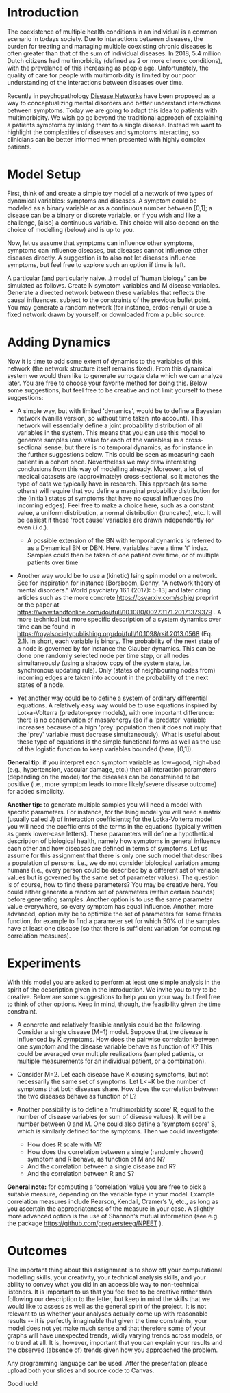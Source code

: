 # Introduction

The coexistence of multiple health conditions in an individual is a common scenario in todays society. Due to interactions between diseases, the burden for treating and managing multiple coexisting chronic diseases is often greater than that of the sum of individual diseases. In 2018, 5.4 million Dutch citizens had multimorbidity (defined as 2 or more chronic conditions), with the prevelance of this increasing as people age. Unfortunately, the quality of care for people with multimorbidity is limited by our poor understanding of the interactions between diseases over time. 

Recently in psychopathology [Disease Networks](https://onlinelibrary.wiley.com/doi/epdf/10.1002/wps.20375) have been proposed as a way to conceptualizing mental disorders and better understand interactions between symptoms. Today we are going to adapt this idea to patients with multimorbidity. We wish go go beyond the traditional approach of explaining a patients symptoms by linking them to a single disease. Instead we want to highlight the complexities of diseases and symptoms interacting, so clinicians can be better informed when presented with highly complex patients. 

# Model Setup

First, think of and create a simple toy model of a network of two types of dynamical variables: symptoms and diseases. A symptom could be modeled as a binary variable or as a continuous number between [0,1]; a disease can be a binary or discrete variable, or if you wish and like a challenge, [also] a continuous variable. This choice will also depend on the choice of modelling (below) and is up to you.

Now, let us assume that symptoms can influence other symptoms, symptoms can influence diseases, but diseases cannot influence other diseases directly. A suggestion is to also not let diseases influence symptoms, but feel free to explore such an option if time is left. 

A particular (and particularly naive...) model of 'human biology' can be simulated as follows. Create N symptom variables and M disease variables. Generate a directed network between these variables that reflects the causal influences, subject to the constraints of the previous bullet point. You may generate a random network (for instance, erdos-renyi) or use a fixed network drawn by yourself, or downloaded from a public source. 

# Adding Dynamics

Now it is time to add some extent of dynamics to the variables of this network (the network structure itself remains fixed). From this dynamical system we would then like to generate surrogate data which we can analyze later. You are free to choose your favorite method for doing this. Below some suggestions, but feel free to be creative and not limit yourself to these suggestions:

* A simple way, but with limited 'dynamics', would be to define a Bayesian network (vanilla version, so without time taken into account). This network will essentially define a joint probability distribution of all variables in the system. This means that you can use this model to generate samples (one value for each of the variables) in a cross-sectional sense, but there is no temporal dynamics, as for instance in the further suggestions below. This could be seen as measuring each patient in a cohort once. Nevertheless we may draw interesting conclusions from this way of modelling already. Moreover, a lot of medical datasets are (approximately) cross-sectional, so it matches the type of data we typically have in research. This approach (as some others) will require that you define a marginal probability distribution for the (initial) states of symptoms that have no causal influences (no incoming edges). Feel free to make a choice here, such as a constant value, a uniform distribution, a normal distribution (truncated), etc. It will be easiest if these 'root cause' variables are drawn independently (or even i.i.d.).
  * A possible extension of the BN with temporal dynamics is referred to as a Dynamical BN or DBN. Here, variables have a time 't' index. Samples could then be taken of one patient over time, or of multiple patients over time
    
    
* 	Another way would be to use a (kinetic) Ising spin model on a network. See for inspiration for instance [Borsboom, Denny. "A network theory of mental disorders." World psychiatry 16.1 (2017): 5-13] and later citing articles such as the more concrete https://psyarxiv.com/sqhje/ preprint or the paper at https://www.tandfonline.com/doi/full/10.1080/00273171.2017.1379379 . A more technical but more specific description of a system dynamics over time can be found in https://royalsocietypublishing.org/doi/full/10.1098/rsif.2013.0568 (Eq. 2.1). In short, each variable is binary. The probability of the next state of a node is governed by for instance the Glauber dynamics. This can be done one randomly selected node per time step, or all nodes simultaneously (using a shadow copy of the system state, i.e., synchronous updating rule). Only (states of neighbouring nodes from) incoming edges are taken into account in the probability of the next states of a node. 

* 	Yet another way could be to define a system of ordinary differential equations. A relatively easy way would be to use equations inspired by Lotka-Volterra (predator-prey models), with one important difference: there is no conservation of mass/energy (so if a 'predator' variable increases because of a high 'prey' population then it does not imply that the 'prey' variable must decrease simultaneously). What is useful about these type of equations is the simple functional forms as well as the use of the logistic function to keep variables bounded (here, [0,1]).

**General tip:** if you interpret each symptom variable as low=good, high=bad (e.g., hypertension, vascular damage, etc.) then all interaction parameters (depending on the model) for the diseases can be constrained to be positive (i.e., more symptom leads to more likely/severe disease outcome) for added simplicity. 

**Another tip:** to generate multiple samples you will need a model with specific parameters. For instance, for the Ising model you will need a matrix (usually called J) of interaction coefficients; for the Lotka-Volterra model you will need the coefficients of the terms in the equations (typically written as greek lower-case letters). These parameters will define a hypothetical description of biological health, namely how symptoms in general influence each other and how diseases are defined in terms of symptoms. Let us assume for this assignment that there is only one such model that describes a population of persons, i.e., we do not consider biological variation among humans (i.e., every person could be described by a different set of variable values but is governed by the same set of parameter values). The question is of course, how to find these parameters? You may be creative here. You could either generate a random set of parameters (within certain bounds) before generating samples. Another option is to use the same parameter value everywhere, so every symptom has equal influence. Another, more advanced, option may be to optimize the set of parameters for some fitness function, for example to find a parameter set for which 50% of the samples have at least one disease (so that there is sufficient variation for computing correlation measures).


# Experiments

With this model you are asked to perform at least one simple analysis in the spirit of the description given in the introduction. We invite you to try to be creative. Below are some suggestions to help you on your way but feel free to think of other options. Keep in mind, though, the feasibility given the time constraint.

* A concrete and relatively feasible analysis could be the following. Consider a single disease (M=1) model. Suppose that the disease is influenced by K symptoms. How does the pairwise correlation between one symptom and the disease variable behave as function of K? This could be averaged over multiple realizations (sampled patients, or multiple measurements for an individual patient, or a combination).

* Consider M=2. Let each disease have K causing symptoms, but not necessarily the same set of symptoms. Let L<=K be the number of symptoms that both diseases share. How does the correlation between the two diseases behave as function of L?

* Another possibility is to define a 'multimorbidity score' R, equal to the number of disease variables (or sum of disease values). It will be a number between 0 and M. One could also define a 'symptom score' S, which is similarly defined for the symptoms. Then we could investigate:
  * How does R scale with M? 
  * How does the correlation between a single (randomly chosen) symptom and R behave, as function of M and N? 
  * And the correlation between a single disease and R? 
  * And the correlation between R and S?

**General note:** for computing a ‘correlation’ value you are free to pick a suitable measure, depending on the variable type in your model. Example correlation measures include Pearson, Kendall, Cramer’s V, etc., as long as you ascertain the appropriateness of the measure in your case. A slightly more advanced option is the use of Shannon’s mutual information (see e.g. the package https://github.com/gregversteeg/NPEET ).

# Outcomes
The important thing about this assignment is to show off your computational modelling skills, your creativity, your technical analysis skills, and your ability to convey what you did in an accessible way to non-technical listeners. It is important to us that you feel free to be creative rather than following our description to the letter, but keep in mind the skills that we would like to assess as well as the general spirit of the project. It is not relevant to us whether your analyses actually come up with reasonable results -- it is perfectly imaginable that given the time constraints, your model does not yet make much sense and that therefore some of your graphs will have unexpected trends, wildly varying trends across models, or no trend at all. It is, however, important that you can explain your results and the observed (absence of) trends given how you approached the problem.

Any programming language can be used. After the presentation please upload both your slides and source code to Canvas.

Good luck!
